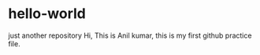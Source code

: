 # hello-world
just another repository
Hi, This  is Anil kumar, this is my first github practice file.
